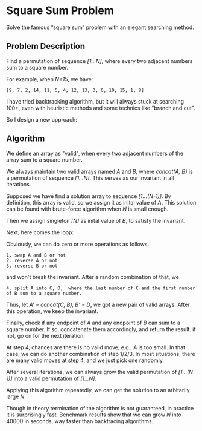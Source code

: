 # Square Sum Problem
Solve the famous “square sum” problem with an elegant searching method.

## Problem Description
Find a permutation of sequence _[1...N]_, where every two adjacent numbers sum to a square number. 

For example, when _N=15_, we have: 
```
[9, 7, 2, 14, 11, 5, 4, 12, 13, 3, 6, 10, 15, 1, 8]
```

I have tried backtracking algorithm, but it will always stuck at searching 100+, 
even with heuristic methods and some technics like "branch and cut". 

So I design a new approach: 

## Algorithm
We define an array as "valid", when every two adjacent numbers of the array sum to a square number. 

We always maintain two valid arrays named _A_ and _B_, where _concat(A, B)_ is a permutation of sequence _[1...N]_.
This serves as our invariant in all iterations. 

Supposed we have find a solution array to sequence _[1...(N-1)]_. 
By definition, this array is valid, so we assign it as inital value of _A_. 
This solution can be found with brute-force algorithm when _N_ is small enough. 

Then we assign singleton _[N]_ as inital value of _B_, to satisfy the invariant. 

Next, here comes the loop: 

Obviously, we can do zero or more operations as follows. 
```
1. swap A and B or not
2. reverse A or not
3. reverse B or not
```

and won't break the invariant. After a random combination of that, we
```
4. split A into C, D,  where the last number of C and the first number of B sum to a square number. 
```
Thus, let _A' = concat(C, B), B' = D_, we got a new pair of valid arrays. After this operation, we keep the invariant. 

Finally, check if any endpoint of _A_ and any endpoint of _B_ can sum to a square number. 
If so, concatenate them accordingly, and return the result. 
if not, go on for the next iteration. 

At step 4, chances are there is no valid move, e.g., _A_ is too small. 
In that case, we can do another combination of step 1/2/3. 
In most situations, there are many valid moves at step 4, and we just pick one randomly. 

After several iterations, we can always grow the valid permutation of _[1...(N-1)]_ into a valid permutation of _[1...N]_. 

Applying this algorithm repeatedly, we can get the solution to an arbitarily large _N_. 

Though in theory termination of the algorithm is not guaranteed, in practice it is surprisingly fast. 
Benchmark results show that we can grow _N_ into 40000 in seconds, way faster than backtracing algorithms. 
